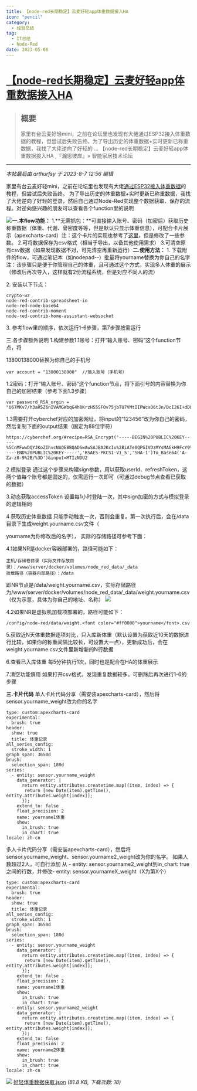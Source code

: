 ```yaml
---
title: 【node-red长期稳定】云麦好轻app体重数据接入HA 
icon: "pencil"
category:
  - 经验总结
tag:
  - IT总结
  - Node-Red
date: 2023-05-08
---
```

# [【node-red长期稳定】云麦好轻app体重数据接入HA ](https://bbs.hassbian.com/thread-20999-1-1.html)

> ## 概要
>
> 家里有台云麦好轻mini，之前在论坛里也发现有大佬通过ESP32接入体重数据的教程，但尝试后失败告终。为了导出历史的体重数据+实时更新已称重数据，我找了大佬逆向了好轻的 ... 【node-red长期稳定】云麦好轻app体重数据接入HA ,『瀚思彼岸』» 智能家居技术论坛

---

_本帖最后由 arthurfsy 于 2023-8-7 12:56 编辑_

家里有台云麦好轻mini，之前在论坛里也发现有大佬[通过ESP32接入体重数据](https://bbs.hassbian.com/thread-14002-1-1.html)的教程，但尝试后失败告终。
为了导出历史的体重数据+实时更新已称重数据，我找了大佬逆向了好轻的登录，然后自己通过Node-Red实现整个数据获取、保存的流程。对逆向感兴趣的朋友可以查看各个function里的说明

 ![](https://attachment.hasstatic.com/forum/202305/08/153601adsf119b8iszj5sd.png)**一.本flow功能：**
1.**无需抓包：**可直接输入账号、密码（加密后）获取历史称重数据（体重、代谢、骨密度等等，但是默认只显示体重信息），可配合卡片展示（apexcharts-card）注：这个卡片的实现也参考了[这里](https://bbs.hassbian.com/thread-18842-1-1.html)，但是修改了一些参数。
2.可将数据保存为csv格式（相当于导出，以备其他使用需求）
3.可清空原有csv数据（如果发现数据不对，可先清空再重新运行）**二.使用方法：**
1\. 下载附件的flow，可通过笔记本（如nodepad--）批量将yourname替换为你自己的名字
注：该步骤只是便于你管理自己的体重，且可通过这个方式，实现多人体重的展示（修改后再次导入，这样就有2份流程系统，但是对应不同人的流）

2\. 安装以下节点：

```
crypto-wz
node-red-contrib-spreadsheet-in
node-red-node-base64
node-red-contrib-moment
node-red-contrib-home-assistant-websocket
```

3\. 参考flow里的顺序，依次运行1-6步骤，第7步骤按需运行

三.各步骤额外说明
1.构建参数1.1账号：打开“输入账号、密码”这个function节点，将

13800138000替换为你自己的手机号

```
var account = "13800138000"  //输入账号（手机号）
```

1.2密码：打开“输入账号、密码”这个function节点，将下面引号的内容替换为你自己的加密结果（参考下面1.3步骤）

```
var password_RSA_orgin = "U67MKv7/h3aR5Z6nIVAMGWbqG4h0KrzHS5SFOv75jbTU7VMtIIPWcxO6tJn/DcI26I+dDUlH9Sc7P52Pws9DMg=="
```

1.3需要打开cyberchef对应的加密网址，将input的“123456”改为你自己的密码，然后复制下面的output结果（固定为88位字符）

```
https://cyberchef.org/#recipe=RSA_Encrypt('-----BEGIN%20PUBLIC%20KEY-----%5CnMFwwDQYJKoZIhvcNAQEBBQADSwAwSAJBAJKcIu%2BiATe0QPGIVDzMYsMA6kH9FcY9%5CnOr0I4WJJfEgw/N2e0Us/9JVV1CwdV6W2XIl4KqTeH3ydw6tagagPkSsCAwEAAQ%3D%3D%5Cn-----END%20PUBLIC%20KEY-----','RSAES-PKCS1-V1_5','SHA-1')To_Base64('A-Za-z0-9%2B/%3D')&input=MTIzNDU2
```

2.模拟登录
通过这个步骤来构建sign参数，用以获取userId、refreshToken，这两个值每个账号都是固定的，仅需运行一次即可（可通过debug节点查看已获取的数据）

3.动态获取accessToken
设置每1小时登陆一次，其中sign加密的方式与模拟登录的逻辑相同

4.获取历史体重数据
只能手动触发一次，否则会重复。第一次执行后，会在/data目录下生成weight.yourname.csv文件（

yourname为你修改后的名字），
实际的存储路径可参考下面：

4.1如果NR是docker容器部署的，路径可能如下：

```
主机/存储卷目录（实际文件存放目录）：/www/server/docker/volumes/node_red_data/_data  
挂载路径（容器内部路径）：/data
```

即NR节点是/data/weight.yourname.csv，实际存储路径为/www/server/docker/volumes/node\_red\_data/\_data/weight.yourname.csv（仅为示意，具体为你自己的地址、名称）
![](https://www.hasstatic.com/image/common/none.gif)

4.2如果NR是虚拟机加载项部署的，路径可能如下：

```
/config/node-red/data/weight.<font color="#ff0000">yourname</font>.csv
```

5.获取近N天体重数据逐项对比，只入库新体重（默认设置为获取近10天的数据进行比较，如果你的称重间隔比较长，可设置大一点），更新成功后，会在weight.yourname.csv文件里新增新的N行数据

6.查看已入库体重
每5分钟执行1次，同时也是配合在HA的体重展示

7.清空功能慎用
如果打开csv格式，发现重复数据较多。可删除后再次进行1-6的步骤

**三.卡片代码**
单人卡片代码分享（需安装apexcharts-card），然后将sensor.yourname\_weight改为你的名字

```
type: custom:apexcharts-card
experimental:
  brush: true
header:
  show: true
  title: 体重记录
all_series_config:
  stroke_width: 1
graph_span: 3650d
brush:
  selection_span: 180d
series:
  - entity: sensor.yourname_weight
    data_generator: |
      return entity.attributes.createtime.map((item, index) => {
       return [new Date(item).getTime(), entity.attributes.weight[index]];
      });
    extend_to: false
    float_precision: 2
    name: yourname1体重
    show:
      in_brush: true
      in_chart: true
locale: zh-cn
```

多人卡片代码分享（需安装apexcharts-card），然后将sensor.yourname\_weight、sensor.yourname2\_weight改为你的名字。
如果人数超过2人，可自行添加 从 - entity: sensor.yourname2\_weight到in\_chart: true之间的行数，并修改\- entity: sensor.yournameX\_weight（X为第X个）

```
type: custom:apexcharts-card
experimental:
  brush: true
header:
  show: true
  title: 体重记录
all_series_config:
  stroke_width: 1
graph_span: 3650d
brush:
  selection_span: 180d
series:
  - entity: sensor.yourname_weight
    data_generator: |
      return entity.attributes.createtime.map((item, index) => {
       return [new Date(item).getTime(), entity.attributes.weight[index]];
      });
    extend_to: false
    float_precision: 2
    name: yourname1体重
    show:
      in_brush: true
      in_chart: true
  - entity: sensor.yourname2_weight
    data_generator: |
      return entity.attributes.createtime.map((item, index) => {
       return [new Date(item).getTime(), entity.attributes.weight[index]];
      });
    extend_to: false
    float_precision: 2
    name: yourname2体重
    show:
      in_brush: true
      in_chart: true
locale: zh-cn
```

 ![](https://www.hasstatic.com/image/filetype/unknown.gif) [好轻体重数据获取.json](https://bbs.hassbian.com/forum.php?mod=attachment&aid=NDc2OTV8Y2MwYjIxMDV8MTY5NDcwMjA0NHw1NzI4M3wyMDk5OQ%3D%3D) _(81.8 KB, 下载次数: 18)_
